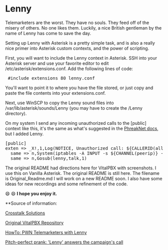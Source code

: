# Lenny
Telemarketers are the worst. They have no souls. They feed off of the misery of others. No one likes them. Luckily, a nice British gentleman by the name of Lenny has come to save the day.

Setting up Lenny with Asterisk is a pretty simple task, and is also a really nice primer into Asterisk custom contexts, and the power of scripting.

First, you will want to include the Lenny context in Asterisk. SSH into your Asterisk server and use your favorite editor to edit /etc/asterisk/extensions.conf. Add the following lines of code:

<pre>
 #include extensions_80_lenny.conf 
</pre>

You'll want to point it to where you have the file stored, or just copy and paste the file contents into your extensions.conf.

Next, use WinSCP to copy the Lenny sound files into /var/lib/asterisk/sounds/Lenny
(you may have to create the /Lenny directory).

On my system I send any incoming unauthorized calls to the [public] context like this, it's the same as what's suggested in the [PhreakNet docs](https://docs.phreaknet.org/), but I added Lenny.

<pre>
[public]
exten => _X!,1,Log(NOTICE, Unauthorized call: ${CALLERID(all)} at "${CHANNEL(peerip)}" to ${EXTEN})
  same => n,System(iptables -A INPUT -s ${CHANNEL(peerip)} -j DROP)
  same => n,Gosub(lenny,talk,1)
</pre>

The original README had directions here for VitalPBX with screenshots. I use this on Vanilla Asterisk. The original README is still here. The filename is Original_Readme.md 
I will work on a new README soon. I also have some ideas for new recordings and some refinement of the code. 

:smile: :smile: **I hope you enjoy it.**

**Source of information:

[Crosstalk Solutions](https://crosstalksolutions.com/howto-pwn-telemarketers-with-lenny/)

[Original VitalPBX Repository](https://github.com/VitalPBX/Telemarketers-with-Lenny)

[HowTo: PWN Telemarketers with Lenny](https://www.youtube.com/watch?v=RRhRImp6kKQ)

[Pitch-perfect prank: 'Lenny' answers the campaign's call](https://ottawacitizen.com/news/local-news/pitch-perfect-prank-lenny-answers-the-politicians-call)
